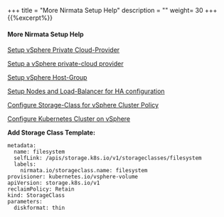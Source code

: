 +++
title = "More Nirmata Setup Help"
description = ""
weight= 30
+++
{{%excerpt%}}

#### More Nirmata Setup Help

[Setup vSphere Private Cloud-Provider](https://docs.nirmata.io/cloudproviders/)

[Setup a vSphere private-cloud provider](https://docs.nirmata.io/cloudproviders/vmware_vsphere_cloud_provider/)

[Setup vSphere Host-Group](https://docs.nirmata.io/hostgroups/vmware_vsphere_host_group/)

[Setup Nodes and Load-Balancer for HA configuration](https://docs.nirmata.io/clusters/high_availability_ha_clusters/)

[Configure Storage-Class for vSphere Cluster Policy](https://docs.nirmata.io/clusters/cluster_policies/)

[Configure Kubernetes Cluster on vSphere](https://docs.nirmata.io/clusters/create_a_new_kubernetes_cluster/)

**Add Storage Class Template:**

```
metadata:
  name: filesystem
  selfLink: /apis/storage.k8s.io/v1/storageclasses/filesystem
  labels:
    nirmata.io/storageclass.name: filesystem
provisioner: kubernetes.io/vsphere-volume
apiVersion: storage.k8s.io/v1
reclaimPolicy: Retain
kind: StorageClass
parameters:
  diskformat: thin
  ```
